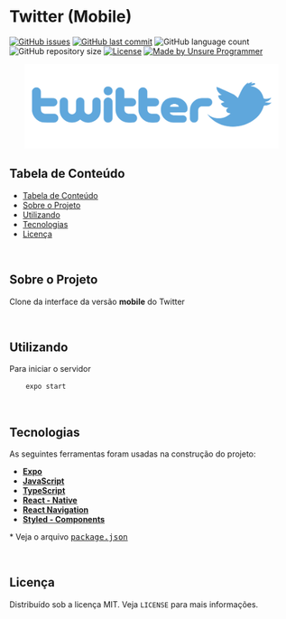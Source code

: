# Twitter (Mobile)

<!-- PROJECT SHIELDS -->

[![GitHub issues](https://img.shields.io/github/issues-raw/CarlosETB/clone-twitter-mobile.svg)](https://github.com/clone-twitter-mobile/issues)
[![GitHub last commit](https://img.shields.io/github/last-commit/CarlosETB/clone-twitter-mobile.svg)](https://github.com/CarlosETB/clone-twitter-mobile/commits/master)
![GitHub language count](https://img.shields.io/github/languages/count/CarlosETB/clone-twitter-mobile?color=%2304D361)
![GitHub repository size](https://img.shields.io/github/repo-size/CarlosETB/clone-twitter-mobile)
[![License](https://img.shields.io/badge/license-MIT-brightgreen)](https://github.com/CarlosETB/clone-twitter-mobile/stargazers)
[![Made by Unsure Programmer](https://img.shields.io/badge/made%20by-Unsure_Programmer-%23183054)](https://www.youtube.com/c/UnsureProgrammer/)

<!-- PROJECT LOGO -->

<p align="center">
    <img height="150px" src='./assets/logo.png' alt="Logo">
</p>

<!-- TABLE OF CONTENTS -->

## Tabela de Conteúdo

- [Tabela de Conteúdo](#tabela-de-conte%C3%BAdo)
- [Sobre o Projeto](#sobre-o-projeto)
- [Utilizando](#utilizando)
- [Tecnologias](#tecnologias)
- [Licença](#licen%C3%A7a)

<br />

<!-- ABOUT THE PROJECT -->

## Sobre o Projeto

Clone da interface da versão **mobile** do Twitter

<br />

<!-- USING -->

## Utilizando

Para iniciar o servidor

```sh
    expo start
```

<br />

## Tecnologias

As seguintes ferramentas foram usadas na construção do projeto:

- **[Expo](https://expo.io/)**
- **[JavaScript](https://www.javascript.com/)**
- **[TypeScript](https://www.typescriptlang.org/)**
- **[React - Native](https://reactnative.dev/)**
- **[React Navigation](https://reactnavigation.org/)**
- **[Styled - Components](https://styled-components.com/)**

 \* Veja o arquivo <kbd>[package.json](./package.json)</kbd>

<br />

<!-- LICENSE -->

## Licença

Distribuído sob a licença MIT. Veja `LICENSE` para mais informações.
